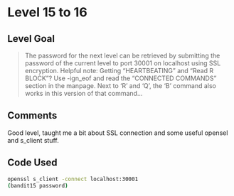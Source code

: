 # Level 15 to 16

## Level Goal
> The password for the next level can be retrieved by submitting the password of the current level to port 30001 on localhost using SSL encryption. Helpful note: Getting “HEARTBEATING” and “Read R BLOCK”? Use -ign_eof and read the “CONNECTED COMMANDS” section in the manpage. Next to ‘R’ and ‘Q’, the ‘B’ command also works in this version of that command…

## Comments
Good level, taught me a bit about SSL connection and some useful opensel and s_client stuff.

Code Used
------
```bash
openssl s_client -connect localhost:30001
(bandit15 password)
```

